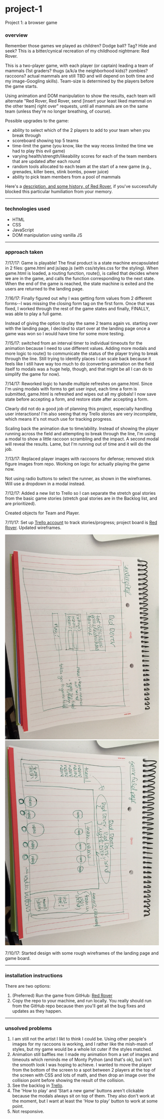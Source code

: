 # project-1
Project 1: a browser game

### overview

Remember those games we played as children? Dodge ball? Tag? Hide and seek? This is a bitter/cynical recreation of my childhood nightmare: Red Rover.

This is a two-player game, with each player (or captain) leading a team of mammals (1st graders? thugs (a/k/a the neighborhood kids)? zombies? raccoons? actual mammals are still TBD and will depend on both time and my image-Googling skills). Team-size is determined by the players before the game starts. 

Using animation and DOM manipulation to show the results, each team will alternate "Red Rover, Red Rover, send [insert your least liked mammal on the other team] right over" requests, until all mammals are on the same team (unless they're no longer breathing, of course).

Possible upgrades to the game:
* ability to select which of the 2 players to add to your team when you break through
* scoreboard showing top 5 teams
* time-limit the game (you know, like the way recess limited the time we had to play this evil game)
* varying health/strength/likeability scores for each of the team members that are updated after
each round
* random tools allocated to each team at the start of a new game (e.g., grenades, killer bees, stink bombs, power juice)
* ability to pick team members from a pool of mammals

Here's a [description, and some history, of Red Rover](https://en.wikipedia.org/wiki/Red_Rover), if you've successfully blocked this particular humiliation from your memory.


---

### technologies used
* HTML
* CSS
* JavaScript
* DOM manipulation using vanilla JS


---

### approach taken

7/17/17: Game is playable! The final product is a state machine encapsulated in 2 files: game.html and js/app.js (with css/styles.css for the styling). When game.html is loaded, a routing function, route(), is called that decides where we are in the game, and calls the function corresponding to the next state. When the end of the game is reached, the state machine is exited and the users are returned to the landing page.

7/16/17: Finally figured out why I was getting form values from 2 different forms--I was missing the closing form tag on the first form. Once that was fixed, I worked through the rest of the game states and finally, FINALLY, was able to play a full game.

Instead of giving the option to play the same 2 teams again vs. starting over with the landing page, I decided to start over at the landing page once a game was won so I would have time for some more testing.

7/15/17: switched from an interval timer to individual timeouts for the animation because I need to use
different values. Adding more modals and more logic to route() to communicate the status of the player
trying to break through the line. Still trying to identify places I can scale back because it feels like I still have way too much to do (converting animation on the field itself to modals was a huge help, though, and that might be all I can do to simplify the game for now).

7/14/17: Reworked logic to handle multiple refreshes on game.html. Since I'm using modals with forms to get user input, each time a form is submitted, game.html is refreshed and wipes out all my globals! I now save
state before accepting a form, and restore state after accepting a form.

Clearly did not do a good job of planning this project, especially handling user interactions! I'm also seeing that my Trello stories are very incomplete, which means it's not much use for tracking progress.

Scaling back the animation due to time/ability. Instead of showing the player running across the field
and attempting to break through the line, I'm using a modal to show a little raccoon scrambling and the impact. A second modal will reveal the results. Lame, but I'm running out of time and it will do the job.

7/13/17: Replaced player images with raccoons for defense; removed stick figure images from repo. Working on logic for actually playing the game now.

Not using radio buttons to select the runner, as shown in the wireframes. Will use a dropdown in a modal instead.

7/12/17: Added a new list to Trello so I can separate the stretch goal stories from the basic game stories (stretch goal stories are in the Backlog list, and are prioritized).

Created objects for Team and Player.

7/11/17: Set up [Trello account](https://trello.com/conniekephart) to track stories/progress; project board is [Red Rover](https://trello.com/b/zXJaTWNl/red-rover). Updated wireframes.

![](assets/landingWireframe.JPG)
![](assets/gameWireframe.JPG)

7/10/17: Started design with some rough wireframes of the landing page and game board.


---

### installation instructions
There are two options:
1. (Preferred) Run the game from GitHub: [Red Rover](https://spindlemonkey.github.io/project-1/)
2. Copy the repo to your machine, and run locally. You really should run from the GitHub repo because then you'll get all the bug fixes and updates as they happen.


---

### unsolved problems
1. I am still not the artist I likt to think I could be. Using other people's images for my raccoons is working, and I rather like the mish-mash of styles, but my game would be a whole lot cuter if the styles matched.
2. Animation still baffles me: I made my animation from a set of images and timeouts which reminds me of Monty Python (and that's ok), but isn't the smooth look I was hoping to achieve. I wanted to move the player from the bottom of the screen to a spot between 2 players at the top of the screen with CSS and lots of math, and then drop an image over the collision point before showing the result of the collision.
3. See the backlog in [Trello](https://trello.com/b/zXJaTWNl/red-rover).
4. The 'How to play' and 'Start a new game' buttons aren't clickable because the modals always sit on top of them. They also don't work at the moment, but I want at least the 'How to play' button to work at some point.
5. Not responsive.

